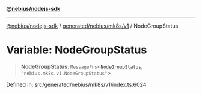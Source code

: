 [**@nebius/nodejs-sdk**](../../../../../README.md)

***

[@nebius/nodejs-sdk](../../../../../README.md) / [generated/nebius/mk8s/v1](../README.md) / NodeGroupStatus

# Variable: NodeGroupStatus

> **NodeGroupStatus**: `MessageFns`\<[`NodeGroupStatus`](../interfaces/NodeGroupStatus.md), `"nebius.mk8s.v1.NodeGroupStatus"`\>

Defined in: src/generated/nebius/mk8s/v1/index.ts:6024
